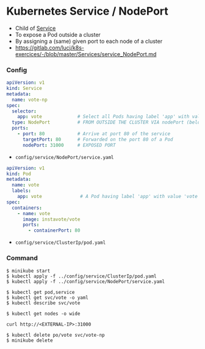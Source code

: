 # Kubernetes Service / NodePort

- Child of [Service](..)
- To expose a Pod outside a cluster
- By assigning a (same) given port to each node of a cluster  
- https://gitlab.com/lucj/k8s-exercices/-/blob/master/Services/service_NodePort.md

### Config
```yaml
apiVersion: v1
kind: Service
metadata:
  name: vote-np
spec:
  selector:
    app: vote             # Select all Pods having label 'app' with value 'vote'
  type: NodePort          # FROM OUTSIDE THE CLUSTER VIA nodePort (below)             <== (1/2)
  ports:
    - port: 80            # Arrive at port 80 of the service
      targetPort: 80      # Forwarded on the port 80 of a Pod
      nodePort: 31000     # EXPOSED PORT                                              <== (2/2)
```
- `config/service/NodePort/service.yaml`

```yaml
apiVersion: v1
kind: Pod
metadata:
  name: vote
  labels:
    app: vote              # A Pod having label 'app' with value 'vote'
spec:
  containers:
    - name: vote
      image: instavote/vote
      ports:
        - containerPort: 80
```
- `config/service/ClusterIp/pod.yaml`

### Command
```shell
$ minikube start
$ kubectl apply -f ../config/service/ClusterIp/pod.yaml
$ kubectl apply -f ../config/service/NodePort/service.yaml

$ kubectl get pod,service
$ kubectl get svc/vote -o yaml
$ kubectl describe svc/vote

$ kubectl get nodes -o wide

curl http://<EXTERNAL-IP>:31000

$ kubectl delete po/vote svc/vote-np
$ minikube delete
```
